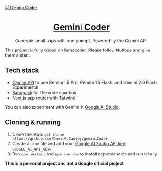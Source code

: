 <a href="https://www.geminicoder.io">
  <img alt="Gemini Coder" src="./public/logo.svg">
  <h1 align="center">Gemini Coder</h1>
</a>

<p align="center">
  Generate small apps with one prompt. Powered by the Gemini API.
</p>

This project is fully based on [llamacoder](https://github.com/Nutlope/llamacoder). Please follow [Nutlope](https://github.com/Nutlope) and give them a star..

## Tech stack

- [Gemini API](https://ai.google.dev/gemini-api/docs) to use Gemini 1.5 Pro, Gemini 1.5 Flash, and Gemini 2.0 Flash Experimental
- [Sandpack](https://sandpack.codesandbox.io/) for the code sandbox
- Next.js app router with Tailwind

You can also experiment with Gemini in [Google AI Studio](https://aistudio.google.com/).

## Cloning & running

1. Clone the repo: `git clone https://github.com/DavidMcCauley/geminiCoder`
2. Create a `.env` file and add your [Google AI Studio API key](https://aistudio.google.com/app/apikey): `GOOGLE_AI_API_KEY=`
3. Run `npm install` and `npm run dev` to install dependencies and run locally

**This is a personal project and not a Google official project**
